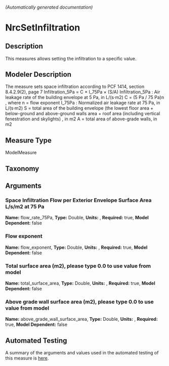 

###### (Automatically generated documentation)

# NrcSetInfiltration

## Description
This measures allows setting the infiltration to a specific value.

## Modeler Description
The measure sets space infiltration according to PCF 1414, section 8.4.2.9(2), page 7
            Infiltration_5Pa = C × I_75Pa × (S/A)
            Infiltration_5Pa : Air leakage rate of the building envelope at 5 Pa, in L/(s·m2)
            C = (5 Pa / 75 Pa)n , where n = flow exponent
            I_75Pa : Normalized air leakage rate at 75 Pa, in L/(s·m2)
            S = total area of the building envelope (the lowest floor area + below-ground and above-ground walls area + roof area (including
                vertical fenestration and skylights) , in m2
            A = total area of above-grade walls, in m2

## Measure Type
ModelMeasure

## Taxonomy


## Arguments


### Space Infiltration Flow per Exterior Envelope Surface Area L/s/m2 at 75 Pa

**Name:** flow_rate_75Pa,
**Type:** Double,
**Units:** ,
**Required:** true,
**Model Dependent:** false

### Flow exponent

**Name:** flow_exponent,
**Type:** Double,
**Units:** ,
**Required:** true,
**Model Dependent:** false

### Total surface area (m2), please type 0.0 to use value from model

**Name:** total_surface_area,
**Type:** Double,
**Units:** ,
**Required:** true,
**Model Dependent:** false

### Above grade wall surface area (m2), please type 0.0 to use value from model

**Name:** above_grade_wall_surface_area,
**Type:** Double,
**Units:** ,
**Required:** true,
**Model Dependent:** false






## Automated Testing
A summary of the arguments and values used in the automated testing of this measure is [here](./tests/README.md).
